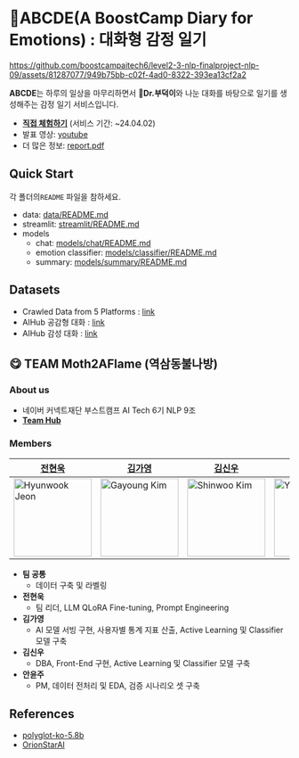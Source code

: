 # 📖ABCDE(A BoostCamp Diary for Emotions) : 대화형 감정 일기


https://github.com/boostcampaitech6/level2-3-nlp-finalproject-nlp-09/assets/81287077/949b75bb-c02f-4ad0-8322-393ea13cf2a2



**ABCDE**는 하루의 일상을 마무리하면서 🦆**Dr.부덕이**와 나눈 대화를 바탕으로 일기를 생성해주는 감정 일기 서비스입니다.
- **[직접 체험하기](https://m2af-abcde.streamlit.app/)** (서비스 기간: ~24.04.02)
- 발표 영상: [youtube](https://youtu.be/r7ngZ25C5qg)
- 더 많은 정보: [report.pdf](https://github.com/boostcampaitech6/level2-3-nlp-finalproject-nlp-09/blob/develop/report.pdf)
## Quick Start
각 폴더의`README` 파일을 참하세요.
- data: [data/README.md](https://github.com/boostcampaitech6/level2-3-nlp-finalproject-nlp-09/blob/develop/data/README.md)
- streamlit: [streamlit/README.md](https://github.com/boostcampaitech6/level2-3-nlp-finalproject-nlp-09/blob/develop/streamlit/README.md)
- models
  - chat: [models/chat/README.md](https://github.com/boostcampaitech6/level2-3-nlp-finalproject-nlp-09/blob/develop/models/chat/README.md)
  - emotion classifier: [models/classifier/README.md](https://github.com/boostcampaitech6/level2-3-nlp-finalproject-nlp-09/blob/develop/models/classifier/README.md)
  - summary: [models/summary/README.md](https://github.com/boostcampaitech6/level2-3-nlp-finalproject-nlp-09/blob/develop/models/summary/README.md)


## Datasets
- Crawled Data from 5 Platforms : [link](https://huggingface.co/datasets/m2af/ko-emotion-dataset)
- AIHub 공감형 대화 : [link](https://www.aihub.or.kr/aihubdata/data/view.do?currMenu=115&topMenu=100&aihubDataSe=data&dataSetSn=71305)
- AIHub 감성 대화 : [link](https://www.aihub.or.kr/aihubdata/data/view.do?currMenu=115&topMenu=100&aihubDataSe=data&dataSetSn=86)

## 😋 TEAM Moth2AFlame (역삼동불나방)
### About us
- 네이버 커넥트재단 부스트캠프 AI Tech 6기 NLP 9조
- **[Team Hub](https://huggingface.co/m2af)**
### Members
| [전현욱](https://github.com/enearsist) | [김가영](https://github.com/garongkim) | [김신우](https://github.com/kimsw9703) | [안윤주](https://github.com/nyunzoo) | [곽수연(명예팀원)](https://github.com/gongree) |
| --- | --- | --- | --- | --- |
| <img src="https://github.com/boostcampaitech6/level1-semantictextsimilarity-nlp-01/assets/81287077/0a2cc555-e3fc-4fb1-9c05-4c99038603b3)" width="140px" height="140px" title="Hyunwook Jeon" /> | <img src="https://github.com/boostcampaitech6/level1-semantictextsimilarity-nlp-01/assets/81287077/0fb3496e-d789-4368-bbac-784aeac06c89)" width="140px" height="140px" title="Gayoung Kim" /> | <img src="https://github.com/boostcampaitech6/level1-semantictextsimilarity-nlp-01/assets/81287077/77b3a062-9199-4d87-8f6e-70ecf42a1df3)" width="140px" height="140px" title="Shinwoo Kim" /> | <img src="https://github.com/boostcampaitech6/level1-semantictextsimilarity-nlp-01/assets/81287077/f3b42c80-7b82-4fa1-923f-0f11945570e6)" width="140px" height="140px" title="Yunju An" /> | <img src="https://github.com/boostcampaitech6/level1-semantictextsimilarity-nlp-01/assets/81287077/d500e824-f86d-4e72-ba59-a21337e6b5a3)" width="140px" height="140px" title="Suyeon Kwak" /> |

- **팀 공통**
  - 데이터 구축 및 라벨링
- **전현욱**
  - 팀 리더, LLM QLoRA Fine-tuning, Prompt Engineering
- **김가영**
  - AI 모델 서빙 구현, 사용자별 통계 지표 산출, Active Learning 및 Classifier 모델 구축
- **김신우**
  - DBA, Front-End 구현, Active Learning 및 Classifier 모델 구축
- **안윤주**
  - PM, 데이터 전처리 및 EDA, 검증 시나리오 셋 구축
 
## References
- [polyglot-ko-5.8b](https://huggingface.co/EleutherAI/polyglot-ko-5.8b)
- [OrionStarAI](https://huggingface.co/OrionStarAI)
